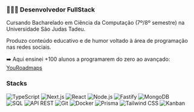 ### 👨🏻‍💻 **Desenvolvedor FullStack**  

Cursando Bacharelado em Ciência da Computação (7º/8º semestre) na Universidade São Judas Tadeu.  

Produzo conteúdo educativo e de humor voltado à área de programação nas redes sociais.  

➡️ Aqui ensinei +100 alunos a programarem do zero ao avançado: [YouRoadmaps](https://youroadmaps.com)

### Stacks

![TypeScript](https://img.shields.io/badge/-TypeScript-3178C6?style=flat-square&logo=typescript&logoColor=white) 
![Next.js](https://img.shields.io/badge/-Next.js-000000?style=flat-square&logo=next.js&logoColor=white) 
![React](https://img.shields.io/badge/-React-61DAFB?style=flat-square&logo=react&logoColor=black) 
![Node.js](https://img.shields.io/badge/-Node.js-339933?style=flat-square&logo=node.js&logoColor=white) 
![Fastify](https://img.shields.io/badge/-Fastify-000000?style=flat-square&logo=fastify&logoColor=white) 
![MongoDB](https://img.shields.io/badge/-MongoDB-47A248?style=flat-square&logo=mongodb&logoColor=white)  
![SQL](https://img.shields.io/badge/-SQL-CC2927?style=flat-square&logo=microsoftsqlserver&logoColor=white) 
![API REST](https://img.shields.io/badge/-API%20REST-005571?style=flat-square&logo=postman&logoColor=white) 
![Git](https://img.shields.io/badge/-Git-F05032?style=flat-square&logo=git&logoColor=white) 
![Docker](https://img.shields.io/badge/-Docker-2496ED?style=flat-square&logo=docker&logoColor=white) 
![Prisma](https://img.shields.io/badge/-Prisma-2D3748?style=flat-square&logo=prisma&logoColor=white)
![Tailwind CSS](https://img.shields.io/badge/-Tailwind%20CSS-38B2AC?style=flat-square&logo=tailwindcss&logoColor=white)
![Kanban](https://img.shields.io/badge/-Kanban-026AA7?style=flat-square&logo=trello&logoColor=white)  
